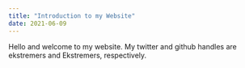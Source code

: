 ```yaml
---
title: "Introduction to my Website"
date: 2021-06-09
---
```

Hello and welcome to my website. My twitter and github handles are ekstremers and Ekstremers, respectively.
